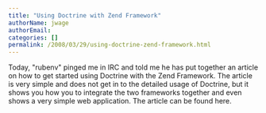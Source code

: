 ```yaml
---
title: "Using Doctrine with Zend Framework"
authorName: jwage
authorEmail:
categories: []
permalink: /2008/03/29/using-doctrine-zend-framework.html
---
```

Today, "rubenv" pinged me in IRC and told me he has put together an
article on how to get started using Doctrine with the Zend Framework.
The article is very simple and does not get in to the detailed usage of
Doctrine, but it shows you how you to integrate the two frameworks
together and even shows a very simple web application. The article can
be found here.
